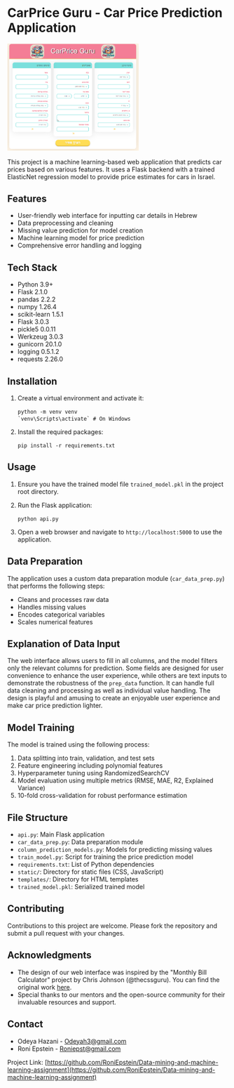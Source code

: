 # CarPrice Guru - Car Price Prediction Application

<img src="https://github.com/RoniEpstein/Data-mining-and-machine-learning-assignment/blob/main/Part%203%20Flask/static/CarPrice%20Guru%20Interface.png" width="300" alt="CarPrice Guru Interface">

This project is a machine learning-based web application that predicts car prices based on various features. It uses a Flask backend with a trained ElasticNet regression model to provide price estimates for cars in Israel.

## Features

- User-friendly web interface for inputting car details in Hebrew
- Data preprocessing and cleaning
- Missing value prediction for model creation
- Machine learning model for price prediction
- Comprehensive error handling and logging

## Tech Stack

- Python 3.9+
- Flask 2.1.0
- pandas 2.2.2
- numpy 1.26.4
- scikit-learn 1.5.1
- Flask 3.0.3
- pickle5 0.0.11
- Werkzeug 3.0.3
- gunicorn 20.1.0
- logging 0.5.1.2
- requests 2.26.0


## Installation

1. Create a virtual environment and activate it:
   ```
   python -m venv venv
   `venv\Scripts\activate` # On Windows
   ```

2. Install the required packages:
   ```
   pip install -r requirements.txt
   ```

## Usage

1. Ensure you have the trained model file `trained_model.pkl` in the project root directory.

2. Run the Flask application:
   ```
   python api.py
   ```

3. Open a web browser and navigate to `http://localhost:5000` to use the application.

## Data Preparation

The application uses a custom data preparation module (`car_data_prep.py`) that performs the following steps:

- Cleans and processes raw data
- Handles missing values
- Encodes categorical variables
- Scales numerical features

## Explanation of Data Input

The web interface allows users to fill in all columns, and the model filters only the relevant columns for prediction. Some fields are designed for user convenience to enhance the user experience, while others are text inputs to demonstrate the robustness of the `prep_data` function. It can handle full data cleaning and processing as well as individual value handling. The design is playful and amusing to create an enjoyable user experience and make car price prediction lighter.

## Model Training

The model is trained using the following process:

1. Data splitting into train, validation, and test sets
2. Feature engineering including polynomial features
3. Hyperparameter tuning using RandomizedSearchCV
4. Model evaluation using multiple metrics (RMSE, MAE, R2, Explained Variance)
5. 10-fold cross-validation for robust performance estimation

## File Structure

- `api.py`: Main Flask application
- `car_data_prep.py`: Data preparation module
- `column_prediction_models.py`: Models for predicting missing values
- `train_model.py`: Script for training the price prediction model
- `requirements.txt`: List of Python dependencies
- `static/`: Directory for static files (CSS, JavaScript)
- `templates/`: Directory for HTML templates
- `trained_model.pkl`: Serialized trained model

## Contributing

Contributions to this project are welcome. Please fork the repository and submit a pull request with your changes.

## Acknowledgments

- The design of our web interface was inspired by the "Monthly Bill Calculator" project by Chris Johnson (@thecssguru). You can find the original work [here](https://codepen.io/thecssguru/pen/gxBvWr).
- Special thanks to our mentors and the open-source community for their invaluable resources and support.

## Contact

- Odeya Hazani - Odeyah3@gmail.com
- Roni Epstein - Roniepst@gmail.com

Project Link: [https://github.com/RoniEpstein/Data-mining-and-machine-learning-assignment](https://github.com/RoniEpstein/Data-mining-and-machine-learning-assignment)
